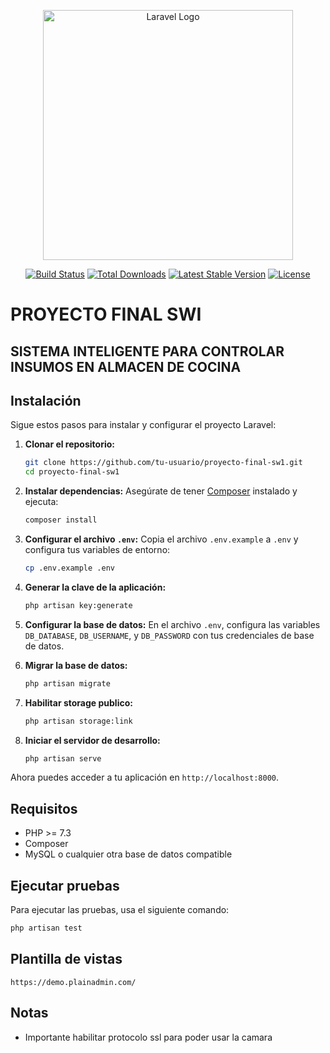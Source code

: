 <p align="center"><a href="https://laravel.com" target="_blank"><img src="https://raw.githubusercontent.com/laravel/art/master/logo-lockup/5%20SVG/2%20CMYK/1%20Full%20Color/laravel-logolockup-cmyk-red.svg" width="400" alt="Laravel Logo"></a></p>

<p align="center">
<a href="https://github.com/laravel/framework/actions"><img src="https://github.com/laravel/framework/workflows/tests/badge.svg" alt="Build Status"></a>
<a href="https://packagist.org/packages/laravel/framework"><img src="https://img.shields.io/packagist/dt/laravel/framework" alt="Total Downloads"></a>
<a href="https://packagist.org/packages/laravel/framework"><img src="https://img.shields.io/packagist/v/laravel/framework" alt="Latest Stable Version"></a>
<a href="https://packagist.org/packages/laravel/framework"><img src="https://img.shields.io/packagist/l/laravel/framework" alt="License"></a>
</p>

# PROYECTO FINAL SWI

## SISTEMA INTELIGENTE PARA CONTROLAR INSUMOS EN ALMACEN DE COCINA

## Instalación

Sigue estos pasos para instalar y configurar el proyecto Laravel:

1. **Clonar el repositorio:**
    ```bash
    git clone https://github.com/tu-usuario/proyecto-final-sw1.git
    cd proyecto-final-sw1
    ```

2. **Instalar dependencias:**
    Asegúrate de tener [Composer](https://getcomposer.org/) instalado y ejecuta:
    ```bash
    composer install
    ```

3. **Configurar el archivo `.env`:**
    Copia el archivo `.env.example` a `.env` y configura tus variables de entorno:
    ```bash
    cp .env.example .env
    ```

4. **Generar la clave de la aplicación:**
    ```bash
    php artisan key:generate
    ```

5. **Configurar la base de datos:**
    En el archivo `.env`, configura las variables `DB_DATABASE`, `DB_USERNAME`, y `DB_PASSWORD` con tus credenciales de base de datos.

6. **Migrar la base de datos:**
    ```bash
    php artisan migrate
    ```
    
7. **Habilitar storage publico:**
    ```bash
    php artisan storage:link
    ```

8. **Iniciar el servidor de desarrollo:**
    ```bash
    php artisan serve
    ```

Ahora puedes acceder a tu aplicación en `http://localhost:8000`.

## Requisitos

- PHP >= 7.3
- Composer
- MySQL o cualquier otra base de datos compatible

## Ejecutar pruebas

Para ejecutar las pruebas, usa el siguiente comando:
```bash
php artisan test
```

## Plantilla de vistas

`https://demo.plainadmin.com/`

## Notas

- Importante habilitar protocolo ssl para poder usar la camara